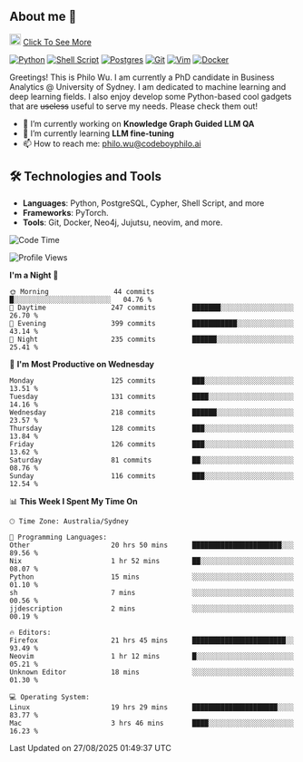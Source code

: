 ## About me 🤗

<a href="#"><img src="https://media.giphy.com/media/hvRJCLFzcasrR4ia7z/giphy.gif" width="20px" height="20px"></a> [Click To See More](https://codeboyphilo.github.io)

[![Python](https://img.shields.io/badge/python-3670A0?style=for-the-badge&logo=python&logoColor=ffdd54)](#)
[![Shell Script](https://img.shields.io/badge/shell_script-%23121011.svg?style=for-the-badge&logo=gnu-bash&logoColor=white)](#)
[![Postgres](https://img.shields.io/badge/postgres-%23316192.svg?style=for-the-badge&logo=postgresql&logoColor=white)](#)
[![Git](https://img.shields.io/badge/git-%23F05033.svg?style=for-the-badge&logo=git&logoColor=white)](#)
[![Vim](https://img.shields.io/badge/VIM-%2311AB00.svg?style=for-the-badge&logo=vim&logoColor=white)](#)
[![Docker](https://img.shields.io/badge/docker-%230db7ed.svg?style=for-the-badge&logo=docker&logoColor=white)](#)

Greetings! This is Philo Wu. I am currently a PhD candidate in Business Analytics \@ University of Sydney. I am dedicated to machine learning and deep learning fields. I also enjoy develop some Python-based cool gadgets that are ~~useless~~ useful to serve my needs. Please check them out!

- 🔭 I’m currently working on **Knowledge Graph Guided LLM QA**
- 🌱 I’m currently learning **LLM fine-tuning**
- 📫 How to reach me: philo.wu@codeboyphilo.ai

## 🛠 Technologies and Tools
- **Languages**: Python, PostgreSQL, Cypher, Shell Script, and more
- **Frameworks**: PyTorch.
- **Tools**: Git, Docker, Neo4j, Jujutsu, neovim, and more.

<!--START_SECTION:waka-->
![Code Time](http://img.shields.io/badge/Code%20Time-1%2C039%20hrs%2042%20mins-blue)

![Profile Views](http://img.shields.io/badge/Profile%20Views-16-blue)

**I'm a Night 🦉** 

```text
🌞 Morning                44 commits          █░░░░░░░░░░░░░░░░░░░░░░░░   04.76 % 
🌆 Daytime                247 commits         ███████░░░░░░░░░░░░░░░░░░   26.70 % 
🌃 Evening                399 commits         ███████████░░░░░░░░░░░░░░   43.14 % 
🌙 Night                  235 commits         ██████░░░░░░░░░░░░░░░░░░░   25.41 % 
```
📅 **I'm Most Productive on Wednesday** 

```text
Monday                   125 commits         ███░░░░░░░░░░░░░░░░░░░░░░   13.51 % 
Tuesday                  131 commits         ████░░░░░░░░░░░░░░░░░░░░░   14.16 % 
Wednesday                218 commits         ██████░░░░░░░░░░░░░░░░░░░   23.57 % 
Thursday                 128 commits         ███░░░░░░░░░░░░░░░░░░░░░░   13.84 % 
Friday                   126 commits         ███░░░░░░░░░░░░░░░░░░░░░░   13.62 % 
Saturday                 81 commits          ██░░░░░░░░░░░░░░░░░░░░░░░   08.76 % 
Sunday                   116 commits         ███░░░░░░░░░░░░░░░░░░░░░░   12.54 % 
```


📊 **This Week I Spent My Time On** 

```text
🕑︎ Time Zone: Australia/Sydney

💬 Programming Languages: 
Other                    20 hrs 50 mins      ██████████████████████░░░   89.56 % 
Nix                      1 hr 52 mins        ██░░░░░░░░░░░░░░░░░░░░░░░   08.07 % 
Python                   15 mins             ░░░░░░░░░░░░░░░░░░░░░░░░░   01.10 % 
sh                       7 mins              ░░░░░░░░░░░░░░░░░░░░░░░░░   00.56 % 
jjdescription            2 mins              ░░░░░░░░░░░░░░░░░░░░░░░░░   00.19 % 

🔥 Editors: 
Firefox                  21 hrs 45 mins      ███████████████████████░░   93.49 % 
Neovim                   1 hr 12 mins        █░░░░░░░░░░░░░░░░░░░░░░░░   05.21 % 
Unknown Editor           18 mins             ░░░░░░░░░░░░░░░░░░░░░░░░░   01.30 % 

💻 Operating System: 
Linux                    19 hrs 29 mins      █████████████████████░░░░   83.77 % 
Mac                      3 hrs 46 mins       ████░░░░░░░░░░░░░░░░░░░░░   16.23 % 
```


 Last Updated on 27/08/2025 01:49:37 UTC
<!--END_SECTION:waka-->
